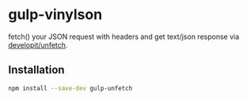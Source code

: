# gulp-vinylson

fetch() your JSON request with headers and get text/json response via [developit/unfetch](https://github.com/developit/unfetch).

## Installation

```bash
npm install --save-dev gulp-unfetch
```
